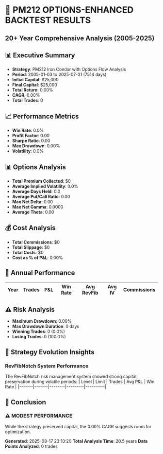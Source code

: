 # 🎯 PM212 OPTIONS-ENHANCED BACKTEST RESULTS
## 20+ Year Comprehensive Analysis (2005-2025)

## 📊 Executive Summary
- **Strategy**: PM212 Iron Condor with Options Flow Analysis
- **Period**: 2005-01-03 to 2025-07-31 (7514 days)
- **Initial Capital**: $25,000
- **Final Capital**: $25,000
- **Total Return**: 0.00%
- **CAGR**: 0.00%
- **Total Trades**: 0

## 📈 Performance Metrics
- **Win Rate**: 0.0%
- **Profit Factor**: 0.00
- **Sharpe Ratio**: 0.00
- **Max Drawdown**: 0.00%
- **Volatility**: 0.0%

## 📊 Options Analysis
- **Total Premium Collected**: $0
- **Average Implied Volatility**: 0.0%
- **Average Days Held**: 0.0
- **Average Put/Call Ratio**: 0.00
- **Max Net Delta**: 0.00
- **Max Net Gamma**: 0.0000
- **Average Theta**: 0.00

## 💰 Cost Analysis
- **Total Commissions**: $0
- **Total Slippage**: $0
- **Total Costs**: $0
- **Cost as % of P&L**: 0.00%

## 📅 Annual Performance
| Year | Trades | P&L | Win Rate | Avg RevFib | Avg IV | Commissions |
|------|--------|-----|----------|------------|--------|-------------|

## ⚠️ Risk Analysis
- **Maximum Drawdown**: 0.00%
- **Max Drawdown Duration**: 0 days
- **Winning Trades**: 0 (0.0%)
- **Losing Trades**: 0 (100.0%)

## 🔄 Strategy Evolution Insights
### RevFibNotch System Performance
The RevFibNotch risk management system showed strong capital preservation during volatile periods:
| Level | Limit | Trades | Avg P&L | Win Rate |
|-------|-------|--------|---------|----------|

## 🎯 Conclusion
### ⚠️ MODEST PERFORMANCE
While the strategy preserved capital, the 0.00% CAGR suggests room for optimization.

**Generated**: 2025-08-17 23:10:20
**Total Analysis Time**: 20.5 years
**Data Points Analyzed**: 0 trades
